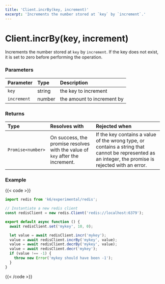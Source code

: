 ```yaml
---
title: 'Client.incrBy(key, increment)'
excerpt: 'Increments the number stored at `key` by `increment`.'
---
```


# Client.incrBy(key, increment)

Increments the number stored at `key` by `increment`. If the key does not exist, it is set to zero before performing the operation.

### Parameters

| Parameter   | Type   | Description                |
| :---------- | :----- | :------------------------- |
| `key`       | string | the key to increment       |
| `increment` | number | the amount to increment by |

### Returns

| Type              | Resolves with                                                                 | Rejected when                                                                                                                                        |
| :---------------- | :---------------------------------------------------------------------------- | :--------------------------------------------------------------------------------------------------------------------------------------------------- |
| `Promise<number>` | On success, the promise resolves with the value of `key` after the increment. | If the key contains a value of the wrong type, or contains a string that cannot be represented as an integer, the promise is rejected with an error. |

### Example

{{< code >}}

```javascript
import redis from 'k6/experimental/redis';

// Instantiate a new redis client
const redisClient = new redis.Client('redis://localhost:6379');

export default async function () {
  await redisClient.set('mykey', 10, 0);

  let value = await redisClient.incr('mykey');
  value = await redisClient.incrBy('mykey', value);
  value = await redisClient.decrBy('mykey', value);
  value = await redisClient.decr('mykey');
  if (value !== -1) {
    throw new Error('mykey should have been -1');
  }
}
```

{{< /code >}}
